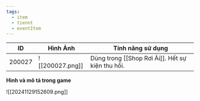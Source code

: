 ```yaml
---
tags:
  - item
  - tiennt
  - eventItem
---
```


| ID     | Hình Ảnh        | Tính năng sử dụng                                |
| ------ | --------------- | ------------------------------------------------ |
| 200027 | ![[200027.png]] | Dùng trong [[Shop Rơi Ải]]. Hết sự kiện thu hồi. |

**Hình và mô tả trong game**

![[20241129152609.png]]
